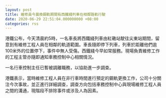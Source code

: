 ```yaml
---
layout: post
title: 維修員今晨換鋼軌期間有西鐵綫列車在相鄰路軌行駛
date: 2020-06-29 22:51:04.000000000 +08:00
categories: rss
---
```


港鐵公布，今天清晨約5時，一名車長將西鐵綫列車由紅磡站駛往尖東站期間，留意到有維修工程人員在相鄰的軌道範圍。車長隨即停下列車，列車於距離他們逾100米外的位置停下，事件中無人受傷。西鐵綫今早如常服務。現場負責維修工作的工程主管亦隨即通知車務控制中心相關情況。

一名行車控制主任已暫被調離職務，以協助進一步調查。

港鐵表示，當時維修工程人員在非行車時間進行預定的鋼軌更換工作，公司十分關注今次事故，並正進行詳細調查，調查方向包括車務控制中心與現場維修工程人員之間的溝通，現階段不排除事件或涉及人為因素。
